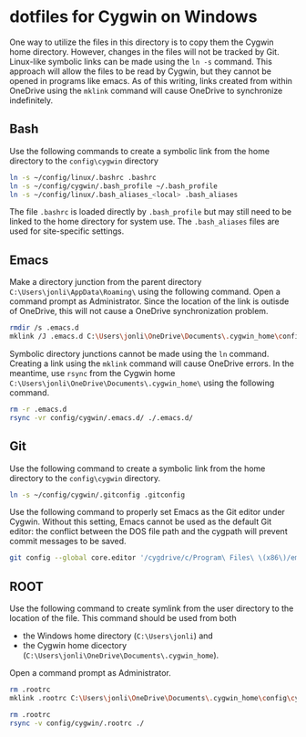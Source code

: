 # dotfiles for Cygwin on Windows
One way to utilize the files in this directory is to copy them  the Cygwin home directory. However, changes in the files will not be tracked by Git.
Linux-like symbolic links can be made using the `ln -s` command.
This approach will allow the files to be read by Cygwin, but they cannot be opened in programs like emacs.
As of this writing, links created from within OneDrive using the `mklink` command will cause OneDrive to synchronize indefinitely.

## Bash
Use the following commands to create a symbolic link from the home directory to the `config\cygwin` directory
```bash
ln -s ~/config/linux/.bashrc .bashrc
ln -s ~/config/cygwin/.bash_profile ~/.bash_profile
ln -s ~/config/linux/.bash_aliases_<local> .bash_aliases
```
The file `.bashrc` is loaded directly by `.bash_profile` but may still need to be linked to the home directory for system use. 
The `.bash_aliases` files are used for site-specific settings.

## Emacs
Make a directory junction from the parent directory `C:\Users\jonli\AppData\Roaming\` using the following command. 
Open a command prompt as Administrator. Since the location of the link is outisde of OneDrive, this will not cause a OneDrive synchronization problem.

```bash
rmdir /s .emacs.d
mklink /J .emacs.d C:\Users\jonli\OneDrive\Documents\.cygwin_home\config\cygwin\.emacs.d
```
Symbolic directory junctions cannot be made using the `ln` command.
Creating a link using the `mklink` command will cause OneDrive errors.
In the meantime, use `rsync` from the Cygwin home `C:\Users\jonli\OneDrive\Documents\.cygwin_home\` using the following command. 

```bash
rm -r .emacs.d
rsync -vr config/cygwin/.emacs.d/ ./.emacs.d/	
```
## Git
Use the following command to create a symbolic link from the home directory to the `config\cygwin` directory.
```bash
ln -s ~/config/cygwin/.gitconfig .gitconfig
```
Use the following command to properly set Emacs as the Git editor under Cygwin. Without this setting, Emacs cannot be used as the default Git editor: the conflict between the DOS file path and the cygpath will prevent commit messages to be saved.
```bash
git config --global core.editor '/cygdrive/c/Program\ Files\ \(x86\)/emacs-25.1-i686-w64-mingw32/bin/emacs.exe `cygpath --windows ${1}` && set'
```

## ROOT
Use the following command to create symlink from the user directory to the location of the file.
This command should be used from both
* the Windows home directory (`C:\Users\jonli`) and 
* the Cygwin home dicectory (`C:\Users\jonli\OneDrive\Documents\.cygwin_home`).

Open a command prompt as Administrator.
```bash
rm .rootrc
mklink .rootrc C:\Users\jonli\OneDrive\Documents\.cygwin_home\config\cygwin\.rootrc
```

```bash
rm .rootrc
rsync -v config/cygwin/.rootrc ./
```
